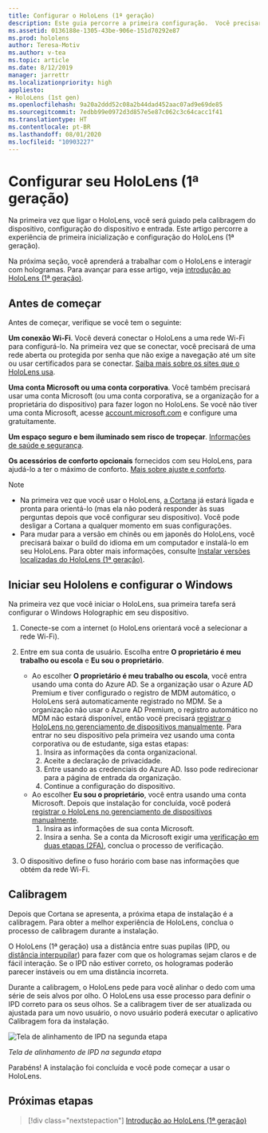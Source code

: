 ```yaml
---
title: Configurar o HoloLens (1ª geração)
description: Este guia percorre a primeira configuração.  Você precisará de uma rede Wi-Fi e de uma conta Microsoft (MSA) ou do Azure Active Directory (Azure AD).
ms.assetid: 0136188e-1305-43be-906e-151d70292e87
ms.prod: hololens
author: Teresa-Motiv
ms.author: v-tea
ms.topic: article
ms.date: 8/12/2019
manager: jarrettr
ms.localizationpriority: high
appliesto:
- HoloLens (1st gen)
ms.openlocfilehash: 9a20a2ddd52c08a2b44dad452aac07ad9e69de85
ms.sourcegitcommit: 7edbb99e0972d3d857e5e87c062c3c64cacc1f41
ms.translationtype: HT
ms.contentlocale: pt-BR
ms.lasthandoff: 08/01/2020
ms.locfileid: "10903227"
---
```

# Configurar seu HoloLens (1ª geração)

Na primeira vez que ligar o HoloLens, você será guiado pela calibragem do dispositivo, configuração do dispositivo e entrada.  Este artigo percorre a experiência de primeira inicialização e configuração do HoloLens (1ª geração).

Na próxima seção, você aprenderá a trabalhar com o HoloLens e interagir com hologramas. Para avançar para esse artigo, veja [introdução ao HoloLens (1ª geração)](hololens1-basic-usage.md).

## Antes de começar

Antes de começar, verifique se você tem o seguinte:

**Um conexão Wi-Fi**. Você deverá conectar o HoloLens a uma rede Wi-Fi para configurá-lo. Na primeira vez que se conectar, você precisará de uma rede aberta ou protegida por senha que não exige a navegação até um site ou usar certificados para se conectar. [Saiba mais sobre os sites que o HoloLens usa](hololens-offline.md).

**Uma conta Microsoft ou uma conta corporativa**. Você também precisará usar uma conta Microsoft (ou uma conta corporativa, se a organização for a proprietária do dispositivo) para fazer logon no HoloLens. Se você não tiver uma conta Microsoft, acesse [account.microsoft.com](https://account.microsoft.com) e configure uma gratuitamente.

**Um espaço seguro e bem iluminado sem risco de tropeçar**. [Informações de saúde e segurança](https://go.microsoft.com/fwlink/p/?LinkId=746661).

**Os acessórios de conforto opcionais** fornecidos com seu HoloLens, para ajudá-lo a ter o máximo de conforto. [Mais sobre ajuste e conforto](https://support.microsoft.com/help/12632/hololens-fit-your-hololens).

> [!NOTE]
>  
> - Na primeira vez que você usar o HoloLens, [a Cortana](hololens-cortana.md) já estará ligada e pronta para orientá-lo (mas ela não poderá responder às suas perguntas depois que você configurar seu dispositivo). Você pode desligar a Cortana a qualquer momento em suas configurações.
> - Para mudar para a versão em chinês ou em japonês do HoloLens, você precisará baixar o build do idioma em um computador e instalá-lo em seu HoloLens. Para obter mais informações, consulte [Instalar versões localizadas do HoloLens (1ª geração)](hololens1-install-localized.md).

## Iniciar seu Hololens e configurar o Windows

Na primeira vez que você iniciar o HoloLens, sua primeira tarefa será configurar o Windows Holographic em seu dispositivo.

1. Conecte-se com a internet (o HoloLens orientará você a selecionar a rede Wi-Fi).

1. Entre em sua conta de usuário. Escolha entre **O proprietário é meu trabalho ou escola** e **Eu sou o proprietário**.
    - Ao escolher **O proprietário é meu trabalho ou escola**, você entra usando uma conta do Azure AD. Se a organização usar o Azure AD Premium e tiver configurado o registro de MDM automático, o HoloLens será automaticamente registrado no MDM. Se a organização não usar o Azure AD Premium, o registro automático no MDM não estará disponível, então você precisará [registrar o HoloLens no gerenciamento de dispositivos manualmente](hololens-enroll-mdm.md#different-ways-to-enroll). Para entrar no seu dispositivo pela primeira vez usando uma conta corporativa ou de estudante, siga estas etapas:
        1. Insira as informações da conta organizacional.
        1. Aceite a declaração de privacidade.
        1. Entre usando as credenciais do Azure AD. Isso pode redirecionar para a página de entrada da organização.
        1. Continue a configuração do dispositivo.
    - Ao escolher **Eu sou o proprietário**, você entra usando uma conta Microsoft. Depois que instalação for concluída, você poderá [registrar o HoloLens no gerenciamento de dispositivos manualmente](hololens-enroll-mdm.md#different-ways-to-enroll).
        1. Insira as informações de sua conta Microsoft.
        1. Insira a senha. Se a conta da Microsoft exigir uma [verificação em duas etapas (2FA)](https://blogs.technet.microsoft.com/microsoft_blog/2013/04/17/microsoft-account-gets-more-secure/), conclua o processo de verificação.

1. O dispositivo define o fuso horário com base nas informações que obtém da rede Wi-Fi.

## Calibragem

Depois que Cortana se apresenta, a próxima etapa de instalação é a calibragem. Para obter a melhor experiência de HoloLens, conclua o processo de calibragem durante a instalação.

O HoloLens (1ª geração) usa a distância entre suas pupilas (IPD, ou [distância interpupilar](https://en.wikipedia.org/wiki/Interpupillary_distance)) para fazer com que os hologramas sejam claros e de fácil interação. Se o IPD não estiver correto, os hologramas poderão parecer instáveis ou em uma distância incorreta.

Durante a calibragem, o HoloLens pede para você alinhar o dedo com uma série de seis alvos por olho. O HoloLens usa esse processo para definir o IPD correto para os seus olhos. Se a calibragem tiver de ser atualizada ou ajustada para um novo usuário, o novo usuário poderá executar o aplicativo Calibragem fora da instalação.

![Tela de alinhamento de IPD na segunda etapa](./images/ipd-finger-alignment-300px.jpg)

*Tela de alinhamento de IPD na segunda etapa*

Parabéns! A instalação foi concluída e você pode começar a usar o HoloLens.

## Próximas etapas

> [!div class="nextstepaction"]
> [Introdução ao HoloLens (1ª geração)](hololens1-basic-usage.md)
